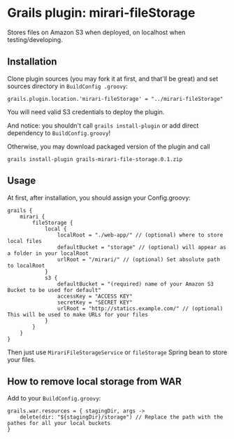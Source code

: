 Grails plugin: mirari-fileStorage
====================

Stores files on Amazon S3 when deployed, on localhost when testing/developing.

Installation
---------------------

Clone plugin sources (you may fork it at first, and that'll be great) and set sources directory in `BuildConfig
.groovy`:

    grails.plugin.location.'mirari-fileStorage' = "../mirari-fileStorage"

You will need valid S3 credentials to deploy the plugin.

And notice: you shouldn't call `grails install-plugin` or add direct dependency to `BuildConfig.groovy`!

Otherwise, you may download packaged version of the plugin and call

`grails install-plugin grails-mirari-file-storage.0.1.zip`

Usage
---------------------

At first, after installation, you should assign your Config.groovy:

    grails {
        mirari {
            fileStorage {
                local {
                    localRoot = "./web-app/" // (optional) where to store local files
                    defaultBucket = "storage" // (optional) will appear as a folder in your localRoot
                    urlRoot = "/mirari/" // (optional) Set absolute path to localRoot
                }
                s3 {
                    defaultBucket = "(required) name of your Amazon S3 Bucket to be used for default"
                    accessKey = "ACCESS KEY"
                    secretKey = "SECRET KEY"
                    urlRoot = "http://statics.example.com/" // (optional) This will be used to make URLs for your files
                }
            }
        }
    }

Then just use `MirariFileStorageService` or `fileStorage` Spring bean to store your files.

How to remove local storage from WAR
---------------------

Add to your `BuildConfig.groovy`:

    grails.war.resources = { stagingDir, args ->
        delete(dir: "${stagingDir}/storage") // Replace the path with the pathes for all your local buckets
    }